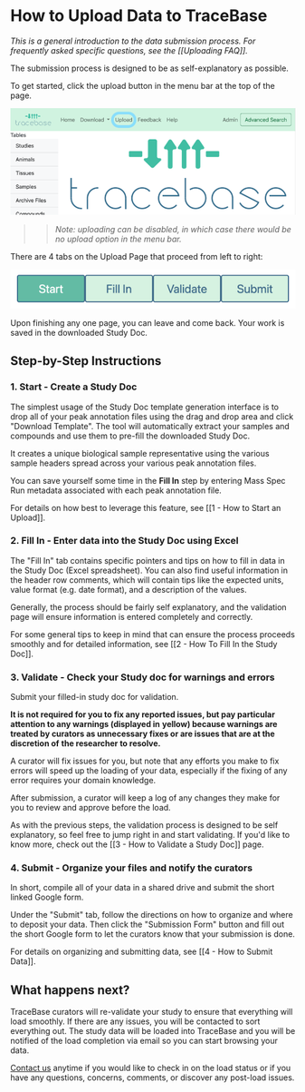 # How to Upload Data to TraceBase

_This is a general introduction to the data submission process.  For frequently asked specific questions, see the_
_[[Uploading FAQ]]._

The submission process is designed to be as self-explanatory as possible.

To get started, click the upload button in the menu bar at the top of the page.

![Upload in the menu bar](../Attachments/uploadenabled.png)

>> _Note: uploading can be disabled, in which case there would be no upload option in the menu bar._

There are 4 tabs on the Upload Page that proceed from left to right:

![Upload tabs](../Attachments/upload_tabs.png)

Upon finishing any one page, you can leave and come back.  Your work is saved in the downloaded Study Doc.

## Step-by-Step Instructions

### 1. Start - Create a Study Doc

The simplest usage of the Study Doc template generation interface is to drop all of your peak annotation files using the
drag and drop area and click "Download Template".  The tool will automatically extract your samples and compounds and
use them to pre-fill the downloaded Study Doc.

It creates a unique biological sample representative using the various sample headers spread across your various peak
annotation files.

You can save yourself some time in the **Fill In** step by entering Mass Spec Run metadata associated with each
peak annotation file.

For details on how best to leverage this feature, see [[1 - How to Start an Upload]].

### 2. Fill In - Enter data into the Study Doc using Excel

The "Fill In" tab contains specific pointers and tips on how to fill in data in the Study Doc (Excel spreadsheet).  You
can also find useful information in the header row comments, which will contain tips like the expected units, value
format (e.g. date format), and a description of the values.

Generally, the process should be fairly self explanatory, and the validation page will ensure information is entered
completely and correctly.

For some general tips to keep in mind that can ensure the process proceeds smoothly and for detailed information, see
[[2 - How To Fill In the Study Doc]].

### 3. Validate - Check your Study doc for warnings and errors

Submit your filled-in study doc for validation.

**It is not required for you to fix any reported issues, but pay particular attention to any warnings (displayed in**
**yellow) because warnings are treated by curators as unnecessary fixes or are issues that are at the discretion of**
**the researcher to resolve.**

A curator will fix issues for you, but note that any efforts you make to fix errors will speed up the loading of your
data, especially if the fixing of any error requires your domain knowledge.

After submission, a curator will keep a log of any changes they make for you to review and approve before the load.

As with the previous steps, the validation process is designed to be self explanatory, so feel free to jump right in and
start validating.  If you'd like to know more, check out the [[3 - How to Validate a Study Doc]] page.

### 4. Submit - Organize your files and notify the curators

In short, compile all of your data in a shared drive and submit the short linked Google form.

Under the "Submit" tab, follow the directions on how to organize and where to deposit your data.  Then click the
"Submission Form" button and fill out the short Google form to let the curators know that your submission is done.

For details on organizing and submitting data, see [[4 - How to Submit Data]].

## What happens next?

TraceBase curators will re-validate your study to ensure that everything will load smoothly.  If there are any issues,
you will be contacted to sort everything out.  The study data will be loaded into TraceBase and you will be notified of
the load completion via email so you can start browsing your data.

[Contact us](https://forms.gle/LNk4kk6RJKZWM6za9) anytime if you would like to check in on the load status or if you
have any questions, concerns, comments, or discover any post-load issues.
